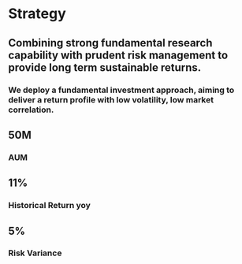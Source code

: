 <div class="strattext">

# Strategy

## Combining strong fundamental research capability with prudent risk management to provide long term sustainable returns.

### We deploy a fundamental investment approach, aiming to deliver a return profile with low volatility, low market correlation. 

</div>

<div class="grid-container"> 
<div class="grid-item">

## 50M
### AUM

</div>

<div class="grid-item">
        
## 11%
### Historical Return yoy

</div>

<div class="grid-item">
        
## 5%
### Risk Variance

</div>
</div>
